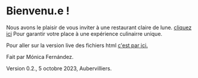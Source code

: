 # Bienvenu.e !

Nous avons le plaisir de vous inviter à une restaurant claire de lune. 
[cliquez ici](file:///Users/user/Desktop/RESTAU_LUNE%20/Clair%20de%20lune.html) Pour garantir votre place à une expérience culinairre unique. 


Pour aller sur la version live des fichiers html [c'est par ici.](https://monicafdez.github.io/infodesign/)

Fait par Mónica Fernández.

Version 0.2., 5 octobre 2023, Aubervilliers.
